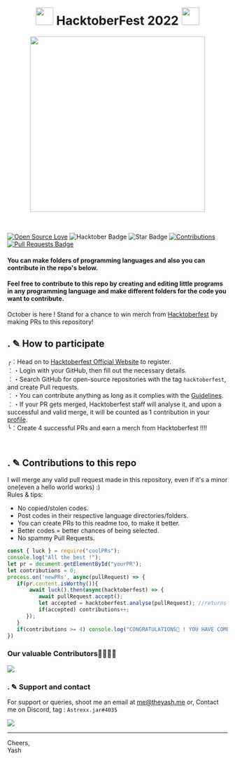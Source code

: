 <h1 align="center"> <img src= "https://octodex.github.com/images/original.png" width= "40" /> HacktoberFest 2022 <img src= "https://octodex.github.com/images/original.png" width= "40" /> </h1>




<div align="center">
<img src= "https://external-preview.redd.it/d_6uprRJpBPS9-1ExJsjCWbbrQrHg8V1DxvTmCsSpH0.jpg?width=640&crop=smart&auto=webp&s=c86d4993194a52f9b1e39ccd6a929d532f380bf7" width= "400"/>
</div>
<br> <br>

[![Open Source Love](https://firstcontributions.github.io/open-source-badges/badges/open-source-v1/open-source.svg)](https://github.com/MrKrishnaAgarwal/Hacktoberfest2022)
<img src="https://img.shields.io/badge/HacktoberFest-2022-blueviolet" alt="Hacktober Badge"/>
<img src="https://img.shields.io/static/v1?label=%E2%AD%90&message=If%20Useful&style=style=flat&color=BC4E99" alt="Star Badge"/>
<a href="https://github.com/MrKrishnaAgarwal" ><img src="https://img.shields.io/badge/Contributions-welcome-green.svg?style=flat&logo=github" alt="Contributions" /></a>
<a href="https://github.com/MrKrishnaAgarwal/hacktoberfest2022/pulls"><img src="https://img.shields.io/github/issues-pr/MrKrishnaAgarwal/hacktoberfest2022" alt="Pull Requests Badge"/></a>

<h4> You can make folders of programming languages and also you can contribute in the repo's below.</h4>

<h4> Feel free to contribute to this repo by creating and editing little programs in any programming language and make different folders for the code you want to contribute. </h4>

October is here ! Stand for a chance to win merch from [Hacktoberfest](https://hacktoberfest.com) by making PRs to this repository!

## . ✎ How to participate

╭︰Head on to [Hacktoberfest Official Website](https://hacktoberfest.com) to register.\
︰・Login with your GitHub, then fill out the necessary details.\
︰・Search GitHub for open-source repositories with the tag `hacktoberfest`, and create Pull requests.\
︰・You can contribute anything as long as it complies with the [Guidelines](https://hacktoberfest.com/participation/#pr-mr-details).\
︰・If your PR gets merged, Hacktoberfest staff will analyse it, and upon a successful and valid merge, it will be counted as 1 contribution in your [profile](https://hacktoberfest.com/profile/).\
╰︰Create 4 successful PRs and earn a merch from Hacktoberfest !!!!

```bash
 
```

## . ✎ Contributions to this repo

 I will merge any valid pull request made in this repository, even if it's a minor one(even a hello world works) :)\
Rules & tips:
- No copied/stolen codes.
- Post codes in their respective language directories/folders.
- You can create PRs to this readme too, to make it better.
- Better codes = better chances of being selected.
- No spammy Pull Requests.


```javascript
const { luck } = require("coolPRs");
console.log("All the best !");
let pr = document.getElementById("yourPR");
let contributions = 0;
process.on('newPRs', async(pullRequest) => {
   if(pr.content.isWorthy()){
       await luck().then(async(hacktoberfest) => {
          await pullRequest.accept();
          let accepted = hacktoberfest.analyse(pullRequest); //returns boolean xD
          if(accepted) contributions++;
      });
   }
   if(contributions >= 4) console.log("CONGRATULATIONS🎉 ! YOU HAVE COMPLETED YOUR GOAL !\nHead over to your profile to claim your rewards !");
})
```
### Our valuable Contributors👩‍💻👨‍💻 

<a href="https://github.com/programmer-offbeat/hacktoberfest-2022/graphs/contributors">
  <img src="https://contributors-img.web.app/image?repo=programmer-offbeat/hacktoberfest-2022" />
</a>

### . ✎ Support and contact
For support or queries, shoot me an email at me@theyash.me or, Contact me on Discord, tag : `Astrexx.jar#4035`

![](https://discord.c99.nl/widget/theme-3/848724317416325160.png) 
*** 

Cheers,\
Yash
